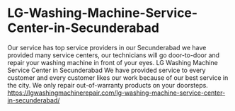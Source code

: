 # LG-Washing-Machine-Service-Center-in-Secunderabad
Our service has top service providers in our Secunderabad we have provided many service centers, our technicians will go door-to-door and repair your  washing machine in front of your eyes. LG Washing Machine Service Center in Secunderabad We have provided service to every customer and every customer likes our work because of our best service in the city. We only repair out-of-warranty products on your doorsteps. https://lgwashingmachinerepair.com/lg-washing-machine-service-center-in-secunderabad/
